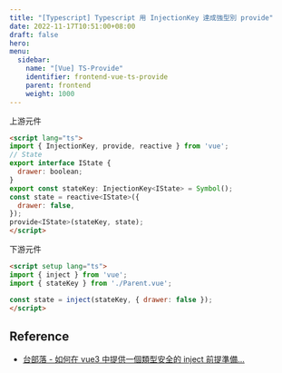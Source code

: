 ```yaml
---
title: "[Typescript] Typescript 用 InjectionKey 達成強型別 provide"
date: 2022-11-17T10:51:00+08:00
draft: false
hero: 
menu:
  sidebar:
    name: "[Vue] TS-Provide"
    identifier: frontend-vue-ts-provide
    parent: frontend
    weight: 1000
---
```

上游元件
```html
<script lang="ts">
import { InjectionKey, provide, reactive } from 'vue';
// State
export interface IState {
  drawer: boolean;
}
export const stateKey: InjectionKey<IState> = Symbol();
const state = reactive<IState>({
  drawer: false,
});
provide<IState>(stateKey, state);
</script>
```
下游元件
```html
<script setup lang="ts">
import { inject } from 'vue';
import { stateKey } from './Parent.vue';

const state = inject(stateKey, { drawer: false });
</script>
```
## Reference
 - [台部落 - 如何在 vue3 中提供一個類型安全的 inject 前提準備...](https://www.twblogs.net/a/60e3a1911cf175147a0e1951)